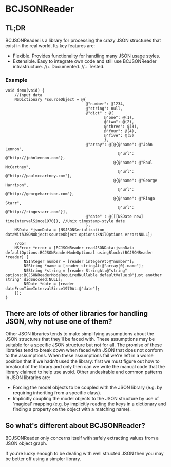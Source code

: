 # BCJSONReader

## TL;DR
 BCJSONReader is a library for processing the crazy JSON structures that exist in the real world. Its key features are:
+ Flexible. Provides functionality for handling many JSON usage styles.
+ Extensible. Easy to integrate own code and still use BCJSONReader intrastructure.
//+ Documented.
//+ Tested.



### Example

```objc
void demo(void) {
    //Input data
    NSDictionary *sourceObject = @{
                                   @"number": @1234,
                                   @"string": null,
                                   @"dict" : @{
                                           @"one": @(1),
                                           @"two": @(2),
                                           @"three": @(3),
                                           @"four": @(4),
                                           @"five": @(5)
                                           },
                                   @"array": @[@{@"name": @"John Lennon",
                                                 @"url": @"http://johnlennon.com"},
                                               @{@"name": @"Paul McCartney",
                                                 @"url": @"http://paulmccartney.com"},
                                               @{@"name": @"George Harrison",
                                                 @"url": @"http://georgeharrison.com"},
                                               @{@"name": @"Ringo Starr",
                                                 @"url": @"http://ringostarr.com"}],
                                   @"date" : @([[NSDate new] timeIntervalSince1970]), //Unix timestamp-style date
                                   };
    NSData *jsonData = [NSJSONSerialization dataWithJSONObject:sourceObject options:kNilOptions error:NULL];

    //Go!
    NSError *error = [BCJSONReader readJSONData:jsonData defaultOptions:BCJSONReaderModeOptional usingBlock:(BCJSONReader *reader) {
        NSInteger number = [reader integerAt:@"number"];
        NSString *name = [reader stringAt:@"array[0].name"];
        NSString *string = [reader StringAt:@"string" options:BCJSONReaderModeRequiredNullable defaultValue:@"just another string" didSucceed:NULL];
        NSDate *date = [reader dateFromTimeIntervalSince1970At:@"date"];
    }];
}

```


## There are lots of other libraries for handling JSON, why not use one of them?
Other JSON libraries tends to make simplifying assumptions about the JSON structures that they'll be faced with. These assumptions may be suitable for a specific JSON structure but not for all. The promise of these libraries tend to break down when faced with JSON that does not conform to the assumptions. When these assumptions fail we're left in a worse position that if we hadn't used the library: first we must figure out how to breakout of the library and only then can we write the manual code that the library claimed to help use avoid. Other undesirable and common patterns in JSON libraries are:

- Forcing the model objects to be coupled with the JSON library (e.g. by requiring inheriting from a specific class).
- Implicitly coupling the model objects to the JSON structure by use of 'magical' mapping (e.g. by implicitly reading the keys in a dictionary and finding a property on the object with a matching name).


## So what's different about BCJSONReader?
BCJSONReader only concerns itself with safely extracting values from a JSON object graph.

If you're lucky enough to be dealing with well structed JSON then you may be better off using a simpler library.
